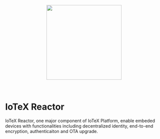 <p align="center">
  <img src="https://github.com/iotexproject/reactor/blob/master/reactor.png" width="240px">
</p>

&nbsp;

# IoTeX Reactor
IoTeX Reactor, one major component of IoTeX Platform, enable embeded devices with functionalities including decentralized identity, end-to-end encryption, authenticaiton and OTA upgrade.


